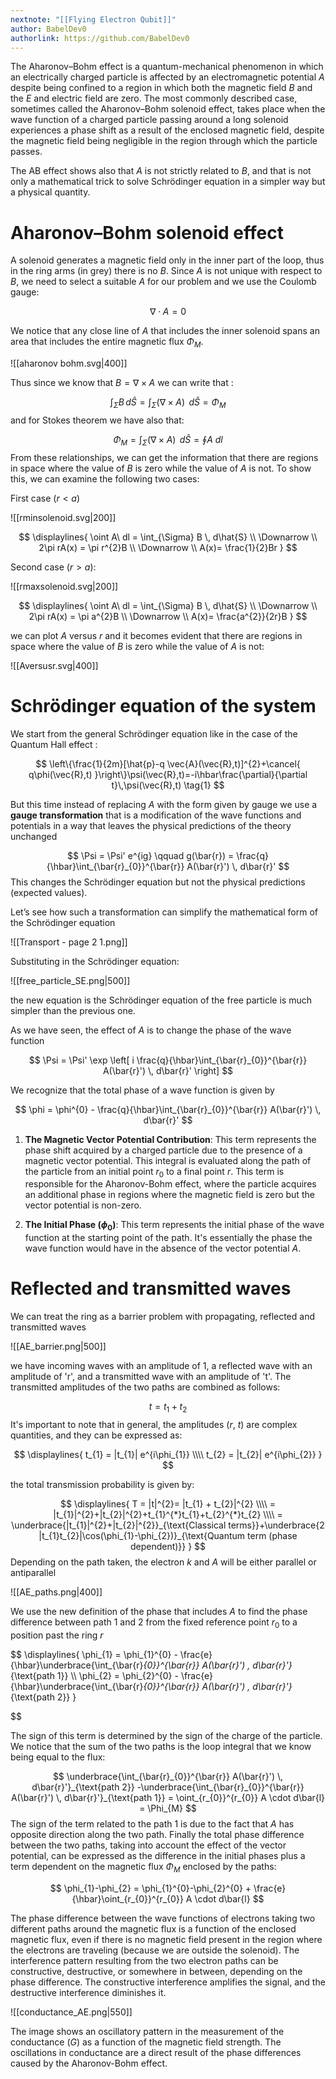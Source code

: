 ```yaml
---
nextnote: "[[Flying Electron Qubit]]"
author: BabelDev0
authorlink: https://github.com/BabelDev0
---
```

The Aharonov–Bohm effect is a quantum-mechanical phenomenon in which an electrically charged particle is affected by an electromagnetic potential $A$ despite being confined to a region in which both the magnetic field $B$ and the $E$ and electric field are zero. The most commonly described case, sometimes called the Aharonov–Bohm solenoid effect, takes place when the wave function of a charged particle passing around a long solenoid experiences a phase shift as a result of the enclosed magnetic field, despite the magnetic field being negligible in the region through which the particle passes. 

The AB effect shows also that $A$ is not strictly related to $B$, and that is not only a mathematical trick to solve Schrödinger equation in a simpler way but a physical quantity.

# Aharonov–Bohm solenoid effect

A solenoid generates a magnetic field only in the inner part of the loop, thus in the ring arms (in grey) there is no $B$. Since $A$ is not unique with respect to $B$, we need to select a suitable $A$ for our problem and we use the Coulomb gauge:

$$ 
\nabla \cdot A = 0
$$

We notice that any close line of $A$ that includes the inner solenoid spans an area that includes the entire magnetic flux $\Phi_M$. 

![[aharonov bohm.svg|400]]


Thus since we know that $B = \nabla \times A$ we can write that :

$$ 
\int_{\Sigma} B \, d\hat{S} = \int_{\Sigma} (\nabla \times A) \ \, d\hat{S} = \Phi_{M}  
$$ 
and for Stokes theorem we have also that:

$$ 
\Phi_{M} = \int_{\Sigma} (\nabla \times A) \ \, d\hat{S} = \oint A\  dl  
$$ 
From these relationships, we can get the information that there are regions in space where the value of $B$ is zero while the value of $A$ is not. To show this, we can examine the following two cases:

First case ($r<a$)

![[rminsolenoid.svg|200]]

$$ 
\displaylines{
\oint A\  dl  = \int_{\Sigma} B \, d\hat{S} 
\\ \Downarrow \\
2\pi rA(x) = \pi r^{2}B
\\ \Downarrow \\
A(x)= \frac{1}{2}Br
}
$$ 

Second case ($r > a$):

![[rmaxsolenoid.svg|200]]

$$ 
\displaylines{
\oint A\  dl  = \int_{\Sigma} B \, d\hat{S} 
\\ \Downarrow \\
2\pi rA(x) = \pi a^{2}B
\\ \Downarrow \\
A(x)= \frac{a^{2}}{2r}B
}
$$

we can plot $A$ versus $r$ and it becomes evident that there are regions in space where the value of $B$ is zero while the value of $A$ is not:

![[Aversusr.svg|400]]

# Schrödinger equation of the system

We start from the general Schrödinger equation like in the case of the Quantum Hall effect :

$$
\left\{\frac{1}{2m}[\hat{p}-q \vec{A}(\vec{R},t)]^{2}+\cancel{ q\phi(\vec{R},t) }\right\}\psi(\vec{R},t)=-i\hbar\frac{\partial}{\partial t}\,\psi(\vec{R},t) \tag{1}
$$

But this time instead of replacing $A$ with the form given by gauge we use a **gauge transformation** that is a modification of the wave functions and potentials in a way that leaves the physical predictions of the theory unchanged

$$ 
\Psi = \Psi' e^{ig} \qquad g(\bar{r}) = \frac{q}{\hbar}\int_{\bar{r}_{0}}^{\bar{r}} A(\bar{r}') \, d\bar{r}' 
$$ 
This changes the Schrödinger equation but not the physical predictions (expected values). 

Let’s see how such a transformation can simplify the mathematical form of the Schrödinger equation

![[Transport - page 2 1.png]]

Substituting in the Schrödinger equation:

![[free_particle_SE.png|500]]

the new equation is the Schrödinger equation of the free particle is much simpler than the previous one. 

As we have seen, the effect of $A$ is to change the phase of the wave function

$$ 
\Psi = \Psi' \exp \left[   i \frac{q}{\hbar}\int_{\bar{r}_{0}}^{\bar{r}} A(\bar{r}') \, d\bar{r}' \right]
$$

We recognize that the total phase of a wave function is given by

$$ 
\phi = \phi^{0} - \frac{q}{\hbar}\int_{\bar{r}_{0}}^{\bar{r}} A(\bar{r}') \, d\bar{r}'
$$

1. **The Magnetic Vector Potential Contribution**: This term represents the phase shift acquired by a charged particle due to the presence of a magnetic vector potential. This integral is evaluated along the path of the particle from an initial point $r_0$​ to a final point $r$. This term is responsible for the Aharonov-Bohm effect, where the particle acquires an additional phase in regions where the magnetic field is zero but the vector potential is non-zero.

2. **The Initial Phase ($\phi_0$)**: This term represents the initial phase of the wave function at the starting point of the path. It's essentially the phase the wave function would have in the absence of the vector potential $A$.

# Reflected and transmitted waves

We can treat the ring as a barrier problem with propagating, reflected and transmitted waves

![[AE_barrier.png|500]]

we have incoming waves with an amplitude of 1, a reflected wave with an amplitude of 'r', and a transmitted wave with an amplitude of 't'. The transmitted amplitudes of the two paths are combined as follows:

$$ 
t = t_{1}+t_{2}
$$ 
It's important to note that in general, the amplitudes ($r$, $t$) are complex quantities, and they can be expressed as:

$$ 
\displaylines{
t_{1} = |t_{1}| e^{i\phi_{1}}
\\\\
t_{2} = |t_{2}| e^{i\phi_{2}}
}
$$

the total transmission probability is given by:

$$ 
\displaylines{
T = |t|^{2}= |t_{1} + t_{2}|^{2}
\\\\
= |t_{1}|^{2}+|t_{2}|^{2}+t_{1}^{*}t_{1}+t_{2}^{*}t_{2}
\\\\
= \underbrace{|t_{1}|^{2}+|t_{2}|^{2}}_{\text{Classical terms}}+\underbrace{2 |t_{1}t_{2}|\cos(\phi_{1}-\phi_{2})}_{\text{Quantum term (phase dependent)}}
}
$$ 
Depending on the path taken, the electron $k$ and $A$ will be either parallel or antiparallel

![[AE_paths.png|400]]

We use the new definition of the phase that includes $A$ to find the phase difference between path 1 and 2 from the fixed reference point $r_0$ to a position past the ring $r$

$$ 
\displaylines{
\phi_{1} = \phi_{1}^{0} - \frac{e}{\hbar}\underbrace{\int_{\bar{r}_{0}}^{\bar{r}} A(\bar{r}') \, d\bar{r}'}_{\text{path 1}}
\\\\
\phi_{2} = \phi_{2}^{0} - \frac{e}{\hbar}\underbrace{\int_{\bar{r}_{0}}^{\bar{r}} A(\bar{r}') \, d\bar{r}'}_{\text{path 2}}
}

$$

The sign of this term is determined by the sign of the charge of the particle.
We notice that the sum of the two paths is the loop integral that we know being equal to the flux:

$$ 
\underbrace{\int_{\bar{r}_{0}}^{\bar{r}} A(\bar{r}') \, d\bar{r}'}_{\text{path 2}} -\underbrace{\int_{\bar{r}_{0}}^{\bar{r}} A(\bar{r}') \, d\bar{r}'}_{\text{path 1}} = \oint_{r_{0}}^{r_{0}} A \cdot d\bar{l} = \Phi_{M}
$$ 
The sign of the term related to the path 1 is due to the fact that $A$ has opposite direction along the two path. Finally the total phase difference between the two paths, taking into account the effect of the vector potential, can be expressed as the difference in the initial phases plus a term dependent on the magnetic flux $\Phi_M$​ enclosed by the paths:

$$ 
\phi_{1}-\phi_{2} = \phi_{1}^{0}-\phi_{2}^{0} + \frac{e}{\hbar}\oint_{r_{0}}^{r_{0}} A \cdot d\bar{l}
$$

The phase difference between the wave functions of electrons taking two different paths around the magnetic flux is a function of the enclosed magnetic flux, even if there is no magnetic field present in the region where the electrons are traveling (because we are outside the solenoid). The interference pattern resulting from the two electron paths can be constructive, destructive, or somewhere in between, depending on the phase difference. The constructive interference amplifies the signal, and the destructive interference diminishes it.


![[conductance_AE.png|550]]

The image shows an oscillatory pattern in the measurement of the conductance ($G$) as a function of the magnetic field strength. The oscillations in conductance are a direct result of the phase differences caused by the Aharonov-Bohm effect.